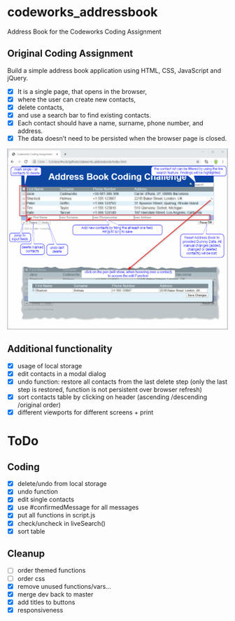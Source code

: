 # codeworks_addressbook
Address Book for the Codeworks Coding Assignment

## Original Coding Assignment
Build a simple address book application using HTML, CSS, JavaScript and jQuery.
- [x] It is a single page, that opens in the browser,
- [x] where the user can create new contacts,
- [x] delete contacts,
- [x] and use a search bar to find existing contacts.
- [x] Each contact should have a name, surname, phone number, and address.
- [x] The data doesn’t need to be persisted when the browser page is closed.

![Codeworks Address Book - Overview of provided functionality](/img/codeworks_address_book_overview.png)

## Additional functionality
- [x] usage of local storage
- [x] edit contacts in a modal dialog
- [x] undo function: restore all contacts from the last delete step (only the last step is restored, function is not persistent over browser refresh)
- [x] sort contacts table by clicking on header (ascending /descending /original order)
- [x] different viewports for different screens + print

# ToDo

## Coding
- [x] delete/undo from local storage
- [x] undo function
- [x] edit single contacts
- [x] use #confirmedMessage for all messages
- [x] put all functions in script.js
- [x] check/uncheck in liveSearch()
- [x] sort table

## Cleanup
- [ ] order themed functions
- [ ] order css
- [x] remove unused functions/vars...
- [x] merge dev back to master
- [x] add titles to buttons
- [x] responsiveness

